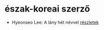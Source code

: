 # észak-koreai szerző

- Hyeonseo Lee: A lány hét névvel [részletek](_details/%7Bopf.creator%7D.md#id_988)